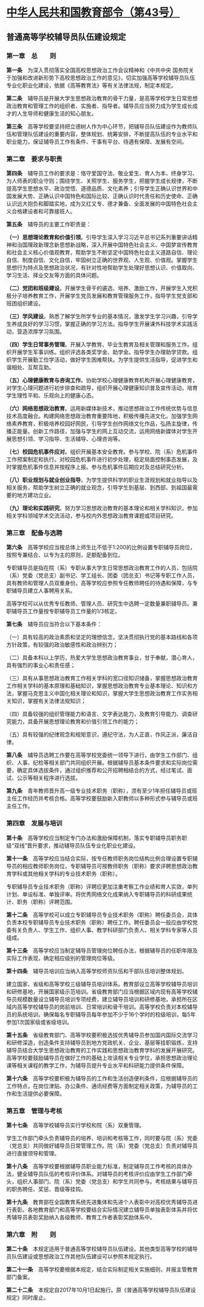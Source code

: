 # [中华人民共和国教育部令（第43号）](https://www.gov.cn/gongbao/content/2017/content_5244874.htm)
## 普通高等学校辅导员队伍建设规定
### 第一章　总　　则

**第一条**　为深入贯彻落实全国高校思想政治工作会议精神和《中共中央 国务院关于加强和改进新形势下高校思想政治工作的意见》，切实加强高等学校辅导员队伍专业化职业化建设，依据《高等教育法》等有关法律法规，制定本规定。  

**第二条**　辅导员是开展大学生思想政治教育的骨干力量，是高等学校学生日常思想政治教育和管理工作的组织者、实施者、指导者。辅导员应当努力成为学生成长成才的人生导师和健康生活的知心朋友。  

**第三条**　高等学校要坚持把立德树人作为中心环节，把辅导员队伍建设作为教师队伍和管理队伍建设的重要内容，整体规划、统筹安排，不断提高队伍的专业水平和职业能力，保证辅导员工作有条件、干事有平台、待遇有保障、发展有空间。  


### 第二章　要求与职责


**第四条**　辅导员工作的要求是：恪守爱国守法、敬业爱生、育人为本、终身学习、为人师表的职业守则；围绕学生、关照学生、服务学生，把握学生成长规律，不断提高学生思想水平、政治觉悟、道德品质、文化素养；引导学生正确认识世界和中国发展大势、正确认识中国特色和国际比较、正确认识时代责任和历史使命、正确认识远大抱负和脚踏实地，成为又红又专、德才兼备、全面发展的中国特色社会主义合格建设者和可靠接班人。

**第五条**　辅导员的主要工作职责是：

**（一）思想理论教育和价值引领**。引导学生深入学习习近平总书记系列重要讲话精神和治国理政新理念新思想新战略，深入开展中国特色社会主义、中国梦宣传教育和社会主义核心价值观教育，帮助学生不断坚定中国特色社会主义道路自信、理论自信、制度自信、文化自信，牢固树立正确的世界观、人生观、价值观。掌握学生思想行为特点及思想政治状况，有针对性地帮助学生处理好思想认识、价值取向、学习生活、择业交友等方面的具体问题。

**（二）党团和班级建设**。开展学生骨干的遴选、培养、激励工作，开展学生入党积极分子培养教育工作，开展学生党员发展和教育管理服务工作，指导学生党支部和班团组织建设。

**（三）学风建设**。熟悉了解学生所学专业的基本情况，激发学生学习兴趣，引导学生养成良好的学习习惯，掌握正确的学习方法。指导学生开展课外科技学术实践活动，营造浓厚学习氛围。

**（四）学生日常事务管理**。开展入学教育、毕业生教育及相关管理和服务工作。组织开展学生军事训练。组织评选各类奖学金、助学金。指导学生办理助学贷款。组织学生开展勤工俭学活动，做好学生困难帮扶。为学生提供生活指导，促进学生和谐相处、互帮互助。

**（五）心理健康教育与咨询工作**。协助学校心理健康教育机构开展心理健康教育，对学生心理问题进行初步排查和疏导，组织开展心理健康知识普及宣传活动，培育学生理性平和、乐观向上的健康心态。

**（六）网络思想政治教育**。运用新媒体新技术，推动思想政治工作传统优势与信息技术高度融合。构建网络思想政治教育重要阵地，积极传播先进文化。加强学生网络素养教育，积极培养校园好网民，引导学生创作网络文化作品，弘扬主旋律，传播正能量。创新工作路径，加强与学生的网上互动交流，运用网络新媒体对学生开展思想引领、学习指导、生活辅导、心理咨询等。

**（七）校园危机事件应对**。组织开展基本安全教育。参与学校、院（系）危机事件工作预案制定和执行。对校园危机事件进行初步处理，稳定局面控制事态发展，及时掌握危机事件信息并按程序上报。参与危机事件后期应对及总结研究分析。

**（八）职业规划与就业创业指导**。为学生提供科学的职业生涯规划和就业指导以及相关服务，帮助学生树立正确的就业观念，引导学生到基层、到西部、到祖国最需要的地方建功立业。

**（九）理论和实践研究**。努力学习思想政治教育的基本理论和相关学科知识，参加相关学科领域学术交流活动，参与校内外思想政治教育课题或项目研究。


### 第三章　配备与选聘


**第六条**　高等学校应当按总体上师生比不低于1∶200的比例设置专职辅导员岗位，按照专兼结合、以专为主的原则，足额配备到位。

专职辅导员是指在院（系）专职从事大学生日常思想政治教育工作的人员，包括院（系）党委（党总支）副书记、学工组长、团委（团总支）书记等专职工作人员，具有教师和管理人员双重身份。高等学校应参照专任教师聘任的待遇和保障，与专职辅导员建立人事聘用关系。

高等学校可以从优秀专任教师、管理人员、研究生中选聘一定数量兼职辅导员。兼职辅导员工作量按专职辅导员工作量的1/3核定。

**第七条**　辅导员应当符合以下基本条件：

（一）具有较高的政治素质和坚定的理想信念，坚决贯彻执行党的基本路线和各项方针政策，有较强的政治敏感性和政治辨别力；

（二）具备本科以上学历，热爱大学生思想政治教育事业，甘于奉献，潜心育人，具有强烈的事业心和责任感；

（三）具有从事思想政治教育工作相关学科的宽口径知识储备，掌握思想政治教育工作相关学科的基本原理和基础知识，掌握思想政治教育专业基本理论、知识和方法，掌握马克思主义中国化相关理论和知识，掌握大学生思想政治教育工作实务相关知识，掌握有关法律法规知识；

（四）具备较强的组织管理能力和语言、文字表达能力，及教育引导能力、调查研究能力，具备开展思想理论教育和价值引领工作的能力；

（五）具有较强的纪律观念和规矩意识，遵纪守法，为人正直，作风正派，廉洁自律。

**第八条**　辅导员选聘工作要在高等学校党委统一领导下进行，由学生工作部门、组织、人事、纪检等相关部门共同组织开展。根据辅导员基本条件要求和实际岗位需要，确定具体选拔条件，通过组织推荐和公开招聘相结合的方式，经过笔试、面试、公示等相关程序进行选拔。

**第九条**　青年教师晋升高一级专业技术职务（职称），须有至少1年担任辅导员或班主任工作经历并考核合格。高等学校要鼓励新入职教师以多种形式参与辅导员或班主任工作。


### 第四章　发展与培训


**第十条**　高等学校应当制定专门办法和激励保障机制，落实专职辅导员职务职级“双线”晋升要求，推动辅导员队伍专业化职业化建设。

**第十一条**　高等学校应当结合实际，按专任教师职务岗位结构比例合理设置专职辅导员的相应教师职务岗位，专职辅导员可按教师职务（职称）要求评聘思想政治教育学科或其他相关学科的专业技术职务（职称）。

专职辅导员专业技术职务（职称）评聘应更加注重考察工作业绩和育人实效，单列计划、单设标准、单独评审。将优秀网络文化成果纳入专职辅导员的科研成果统计、职务（职称）评聘范围。

**第十二条**　高等学校可以成立专职辅导员专业技术职务（职称）聘任委员会，具体负责本校专职辅导员专业技术职务（职称）聘任工作。聘任委员会一般应由学校党委有关负责人、学生工作、组织人事、教学科研部门负责人、相关学科专家等人员组成。

**第十三条**　高等学校应当制定辅导员管理岗位聘任办法，根据辅导员的任职年限及实际工作表现，确定相应级别的管理岗位等级。

**第十四条**　辅导员培训应当纳入高等学校师资队伍和干部队伍培训整体规划。

建立国家、省级和高等学校三级辅导员培训体系。教育部设立高等学校辅导员培训和研修基地，开展国家级示范培训。省级教育部门应当根据区域内现有高等学校辅导员规模数量设立辅导员培训专项经费，建立辅导员培训和研修基地，承担所在区域内高等学校辅导员的岗前培训、日常培训和骨干培训。高等学校负责对本校辅导员的系统培训，确保每名专职辅导员每年参加不少于16个学时的校级培训，每5年参加1次国家级或省级培训。

**第十五条**　省级教育部门、高等学校要积极选拔优秀辅导员参加国内国际交流学习和研修深造，创造条件支持辅导员到地方党政机关、企业、基层等挂职锻炼，支持辅导员结合大学生思想政治教育的工作实践和思想政治教育学科的发展开展研究。高等学校要鼓励辅导员在做好工作的基础上攻读相关专业学位，承担思想政治理论课等相关课程的教学工作，为辅导员提升专业水平和科研能力提供条件保障。

**第十六条**　高等学校要积极为辅导员的工作和生活创造便利条件，应根据辅导员的工作特点，在岗位津贴、办公条件、通讯经费等方面制定相关政策，为辅导员的工作和生活提供必要保障。


### 第五章　管理与考核


**第十七条**　高等学校辅导员实行学校和院（系）双重管理。

学生工作部门牵头负责辅导员的培养、培训和考核等工作，同时要与院（系）党委（党总支）共同做好辅导员日常管理工作。院（系）党委（党总支）负责对辅导员进行直接领导和管理。

**第十八条**　高等学校要根据辅导员职业能力标准，制定辅导员工作考核的具体办法，健全辅导员队伍的考核评价体系。对辅导员的考核评价应由学生工作部门牵头，组织人事部门、院（系）党委（党总支）和学生共同参与。考核结果与辅导员的职务聘任、奖惩、晋级等挂钩。

**第十九条**　教育部在全国教育系统先进集体和先进个人表彰中对高校优秀辅导员进行表彰。各地教育部门和高等学校要结合实际情况建立辅导员单独表彰体系并将优秀辅导员表彰奖励纳入各级教师、教育工作者表彰奖励体系中。


### 第六章　附　　则


**第二十条**　本规定适用于普通高等学校辅导员队伍建设。其他类型高等学校的辅导员队伍建设或思想政治工作其他队伍建设可以参照本规定执行。

**第二十一条**　高等学校要根据本规定，结合实际制定相关实施细则，并报主管教育部门备案。

**第二十二条**　本规定自2017年10月1日起施行。原《普通高等学校辅导员队伍建设规定》同时废止。
